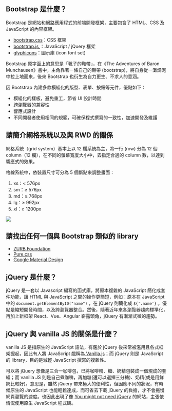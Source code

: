 ## Bootstrap 是什麼？
Bootstrap 是網站和網路應用程式的前端開發框架，主要包含了 HTML、CSS 及 JavaScript 的內容框架。
- [bootstrap.css](https://github.com/twbs/bootstrap/blob/master/dist/css/bootstrap.css)：CSS 框架
- [bootstrap.js ](https://github.com/twbs/bootstrap/blob/master/dist/js/bootstrap.js)：JavaScript / jQuery 框架
- [glyphicons](https://getbootstrap.com/docs/3.3/components/)：圖示庫 (icon font set)

Bootstrap 原字面上的意思是「靴子的鞋帶」，在《The Adventures of Baron Munchausen》書中，主角靠著一條自己的鞋帶 (bootstrap)，將自身從一灘爛泥中拉上地面來，後來 Bootstrap 也衍生為自力更生、不求人的意涵。

因 Bootstrap 內建多款模組化的版型、表單、按鈕等元件，優點如下：
- 模組化的樣板，避免重工，節省 UI 設計時間
- 跨瀏覽器的兼容性
- 響應式設計
- 不同開發者使用相同的規範，可確保程式撰寫的一致性，加速開發及維護


## 請簡介網格系統以及與 RWD 的關係
網格系統（grid system）基本上以 12 欄系統為主，將一行 (row) 分為 12 個 column（12 欄），在不同的螢幕寬度大小中，去指定合適的 column 數，以達到響應式的效果。

格線系統中，依裝置尺寸可分為 5 個斷點來調整畫面：

1. xs：< 576px
2. sm：≥ 576px
3. md：≥ 768px
4. lg：≥ 992px
5. xl：≥ 1200px

![](https://i.imgur.com/OO7Puio.png)

## 請找出任何一個與 Bootstrap 類似的 library
- [ZURB Foundation](https://zurb.com/responsive)
- [Pure.css
](https://purecss.io/)
- [Google Material Design
](https://material.io/) 

## jQuery 是什麼？
jQuery 是一套以 Javascript 編寫的函式庫，將原本複雜的 JavaScript 簡化成套件功能，讓 HTML 與 JavaScript 之間的操作更簡短，例如：原本在 JavaScript 中的 `document.getElementByID("name")` ，在 jQuery 則簡化成 `${'.name'}` 。優點是縮短開發時間，以及跨瀏覽器整合。然後，隨著近年來各瀏覽器趨向標準化，再加上新框架 React、Vue、Angular 嶄露頭角，jQuery 有漸漸式微的趨勢。


## jQuery 與 vanilla JS 的關係是什麼？
vanilla JS 是指原生的 JavaScript 語法，有鑑於 jQuery 後來常被濫用且各式框架掘起，因此有人將 JavaScript 戲稱為[ Vanilla.js](hhttp://vanilla-js.com/)；而 jQuery 則是 JavaScript 的 library，目的是減輕 JavaScript 撰寫的複雜性。

可以將 jQuery 想像是三合一咖啡包，已將咖啡粉、糖、奶精包裝成一個現成的套組；而 vanilla JS 則是自己煮咖啡，再加糖(還可以選擇三分糖)、奶精(或是用鮮奶比較好)。意思是，雖然 jQuery 帶來極大的便利性，但因應不同的狀況，有時候原生的 JavaScript 也能輕鬆達成，而可省去下載 jQuery 的負擔，才不會拖慢網頁瀏覽的速度。也因此出現了像 [You might not need jQuery](http://youmightnotneedjquery.com/) 的網站，主張依情況使用原生 JavaScript 程式碼。

